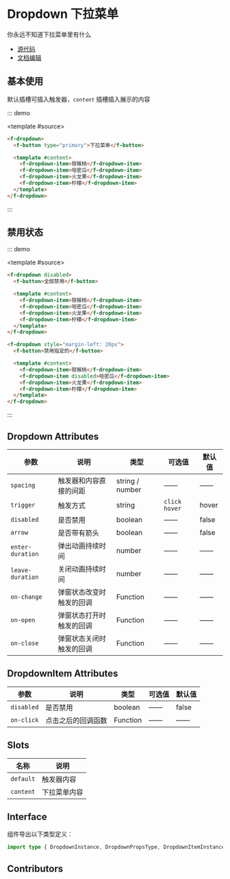 # Dropdown 下拉菜单

你永远不知道下拉菜单里有什么

- [源代码](https://github.com/FightingDesign/fighting-design/tree/master/packages/fighting-design/dropdown)
- [文档编辑](https://github.com/FightingDesign/fighting-design/blob/master/docs/docs/components/dropdown.md)

## 基本使用

默认插槽可插入触发器，`content` 插槽插入展示的内容

::: demo

<template #source>
<demo1-vue />
</template>

```html
<f-dropdown>
  <f-button type="primary">下拉菜单</f-button>

  <template #content>
    <f-dropdown-item>猕猴桃</f-dropdown-item>
    <f-dropdown-item>哈密瓜</f-dropdown-item>
    <f-dropdown-item>火龙果</f-dropdown-item>
    <f-dropdown-item>柠檬</f-dropdown-item>
  </template>
</f-dropdown>
```

:::

## 禁用状态

::: demo

<template #source>
<demo2-vue />
</template>

```html
<f-dropdown disabled>
  <f-button>全部禁用</f-button>

  <template #content>
    <f-dropdown-item>猕猴桃</f-dropdown-item>
    <f-dropdown-item>哈密瓜</f-dropdown-item>
    <f-dropdown-item>火龙果</f-dropdown-item>
    <f-dropdown-item>柠檬</f-dropdown-item>
  </template>
</f-dropdown>

<f-dropdown style="margin-left: 20px">
  <f-button>禁用指定的</f-button>

  <template #content>
    <f-dropdown-item>猕猴桃</f-dropdown-item>
    <f-dropdown-item disabled>哈密瓜</f-dropdown-item>
    <f-dropdown-item>火龙果</f-dropdown-item>
    <f-dropdown-item>柠檬</f-dropdown-item>
  </template>
</f-dropdown>
```

:::

## Dropdown Attributes

| 参数             | 说明                     | 类型            | 可选值          | 默认值 |
| ---------------- | ------------------------ | --------------- | --------------- | ------ |
| `spacing`        | 触发器和内容直接的间距   | string / number | ——              | ——     |
| `trigger`        | 触发方式                 | string          | `click` `hover` | hover  |
| `disabled`       | 是否禁用                 | boolean         | ——              | false  |
| `arrow`          | 是否带有箭头             | boolean         | ——              | false  |
| `enter-duration` | 弹出动画持续时间         | number          | ——              | ——     |
| `leave-duration` | 关闭动画持续时间         | number          | ——              | ——     |
| `on-change`      | 弹窗状态改变时触发的回调 | Function        | ——              | ——     |
| `on-open`        | 弹窗状态打开时触发的回调 | Function        | ——              | ——     |
| `on-close`       | 弹窗状态关闭时触发的回调 | Function        | ——              | ——     |

## DropdownItem Attributes

| 参数       | 说明               | 类型     | 可选值 | 默认值 |
| ---------- | ------------------ | -------- | ------ | ------ |
| `disabled` | 是否禁用           | boolean  | ——     | false  |
| `on-click` | 点击之后的回调函数 | Function | ——     | ——     |

## Slots

| 名称      | 说明         |
| --------- | ------------ |
| `default` | 触发器内容   |
| `content` | 下拉菜单内容 |

## Interface

组件导出以下类型定义：

```ts
import type { DropdownInstance, DropdownPropsType, DropdownItemInstance, DropdownItemPropsType } from 'fighting-design'
```

## Contributors

<a href="https://github.com/Tyh2001" target="_blank">
  <f-avatar round src="https://avatars.githubusercontent.com/u/73180970?v=4" />
</a>

<script setup lang="ts">
  import demo1Vue from './_demos/dropdown/demo1.vue'
  import demo2Vue from './_demos/dropdown/demo2.vue'
</script>

